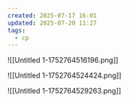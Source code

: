 ```yaml
---
created: 2025-07-17 16:01
updated: 2025-07-20 11:27
tags:
  - cp
---
```

![[Untitled 1-1752764516196.png]]

![[Untitled 1-1752764524424.png]]

![[Untitled 1-1752764529263.png]]

